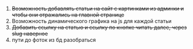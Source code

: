 
1) ~~Возможность добавлять статьи на сайт с картинками из админки и чтобы они отражались на главной странице~~
2) Возможность динамического графика на js для каждой статьи
3) ~~Добавить ссылку на статью и ссылку по кнопке читать далее, через slug наверное~~
4) пути до фоток из бд разобраться